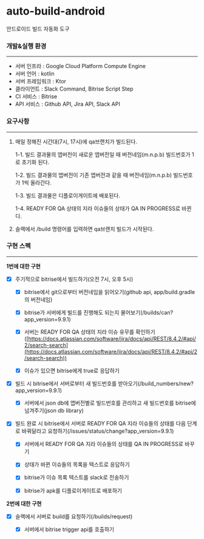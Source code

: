 # auto-build-android
안드로이드 빌드 자동화 도구

### 개발&실행 환경
---
- 서버 인프라 : Google Cloud Platform Compute Engine
- 서버 언어 : kotlin
- 서버 프레임워크 : Ktor
- 클라이언트 : Slack Command, Bitrise Script Step
- CI 서비스 : Bitrise
- API 서비스 : Github API, Jira API, Slack API


### 요구사항
---

1. 매일 정해진 시간대(7시, 17시)에 qa브랜치가 빌드된다.

    1-1. 빌드 결과물의 앱버전이 새로운 앱버전일 때 버전네임(m.n.p.b) 빌드번호가 1로 초기화 된다.
    
    1-2. 빌드 결과물의 앱버전이 기존 앱버전과 같을 때 버전네임(m.n.p.b) 빌드번호가 1씩 올라간다.

    1-3. 빌드 결과물은 디플로이게이트에 배포된다.
    
    1-4. READY FOR QA 상태의 지라 이슈들의 상태가 QA IN PROGRESS로 바뀐다.
    

2. 슬랙에서 /build 명령어를 입력하면 qa브랜치 빌드가 시작된다.


### 구현 스펙
---

**1번에 대한 구현**

- [x]  주기적으로 bitrise에서 빌드하기(오전 7시, 오후 5시)

    - [x]  bitrise에서 git으로부터 버전네임을 읽어오기(github api, app/build.gradle의 버전네임)
    
    - [x]  bitrise가 서버에게 빌드를 진행해도 되는지 물어보기(/builds/can?app_version=9.9.1)
    
    - [x]  서버는 READY FOR QA 상태의 지라 이슈 유무를 확인하기([https://docs.atlassian.com/software/jira/docs/api/REST/8.4.2/#api/2/search-search](https://docs.atlassian.com/software/jira/docs/api/REST/8.4.2/#api/2/search-search))

    - [x]  이슈가 있으면 bitrise에게 true로 응답하기

- [x]  빌드 시 bitrise에서 서버로부터 새 빌드번호를 받아오기(/build_numbers/new?app_version=9.9.1)

    - [x]  서버에서 json db에 앱버전별로 빌드번호를 관리하고 새 빌드번호를 bitrise에 넘겨주기(json db library)
    
- [x]  빌드 완료 시 bitrise에서 서버로 READY FOR QA 지라 이슈들의 상태를 다음 단계로 바꿔달라고 요청하기(/issues/status/change?app_version=9.9.1)

    - [x]  서버에서 READY FOR QA 지라 이슈들의 상태를 QA IN PROGRESS로 바꾸기
    
    - [x]  상태가 바뀐 이슈들의 목록을 텍스트로 응답하기
    
    - [x]  bitrise가 이슈 목록 텍스트를 slack로 전송하기

    - [x]  bitrise가 apk를 디플로이게이트로 배포하기

**2번에 대한 구현**

- [x]  슬랙에서 서버로 build를 요청하기(/builds/request)

    - [x]  서버에서 bitrise trigger api를 호출하기
